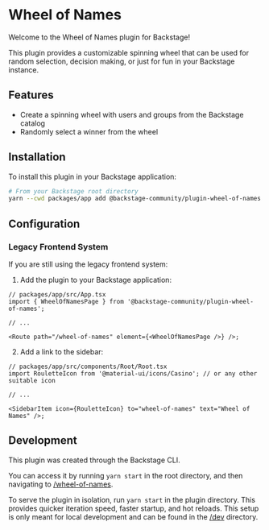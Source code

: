 # Wheel of Names

Welcome to the Wheel of Names plugin for Backstage!

This plugin provides a customizable spinning wheel that can be used for random selection, decision making, or just for fun in your Backstage instance.

## Features

- Create a spinning wheel with users and groups from the Backstage catalog
- Randomly select a winner from the wheel

## Installation

To install this plugin in your Backstage application:

```bash
# From your Backstage root directory
yarn --cwd packages/app add @backstage-community/plugin-wheel-of-names
```

## Configuration

### Legacy Frontend System

If you are still using the legacy frontend system:

1. Add the plugin to your Backstage application:

```tsx
// packages/app/src/App.tsx
import { WheelOfNamesPage } from '@backstage-community/plugin-wheel-of-names';

// ...

<Route path="/wheel-of-names" element={<WheelOfNamesPage />} />;
```

2. Add a link to the sidebar:

```tsx
// packages/app/src/components/Root/Root.tsx
import RouletteIcon from '@material-ui/icons/Casino'; // or any other suitable icon

// ...

<SidebarItem icon={RouletteIcon} to="wheel-of-names" text="Wheel of Names" />;
```

## Development

This plugin was created through the Backstage CLI.

You can access it by running `yarn start` in the root directory, and then navigating to [/wheel-of-names](http://localhost:3000/wheel-of-names).

To serve the plugin in isolation, run `yarn start` in the plugin directory. This provides quicker iteration speed, faster startup, and hot reloads. This setup is only meant for local development and can be found in the [/dev](./dev) directory.
